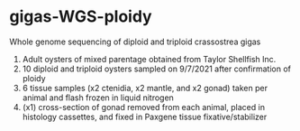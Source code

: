 # gigas-WGS-ploidy
 Whole genome sequencing of diploid and triploid crassostrea gigas

 1. Adult oysters of mixed parentage obtained from Taylor Shellfish Inc.
 2. 10 diploid and triploid oysters sampled on 9/7/2021 after confirmation of ploidy
 3. 6 tissue samples (x2 ctenidia, x2 mantle, and x2 gonad) taken per animal and flash frozen in liquid nitrogen
 4. (x1) cross-section of gonad removed from each animal, placed in histology cassettes, and fixed in Paxgene tissue fixative/stabilizer
